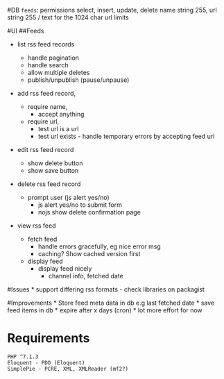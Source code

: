 #DB
	`feeds`: permissions select, insert, update, delete
		name string 255, 
		url string 255 / text for the 1024 char url limits

#UI
##Feeds
* list rss feed records
	* handle pagination
	* handle search
	* allow multiple deletes
	* publish/unpublish (pause/unpause)

* add rss feed record, 
	* require name,
		* accept anything
	* require url, 
		* test url is a url
		* test url exists - handle temporary errors by accepting feed url

* edit rss feed record
	* show delete button
	* show save button

* delete rss feed record 
	* prompt user (js alert yes/no)
		 * js alert yes/no to submit form
		 * nojs show delete confirmation page

* view rss feed
	* fetch feed
		* handle errors gracefully, eg nice error msg
		* caching? Show cached version first
	* display feed
		* display feed nicely
			* channel info, fetched date

#Issues
	* support differing rss formats - check libraries on packagist

#Improvements
	* Store feed meta data in db e.g last fetched date
	* save feed items in db
		* expire after x days (cron)
		* lot more effort for now
		
# Requirements
	PHP ^7.1.3
	Eloquent - PDO (Eloquent)
	SimplePie - PCRE, XML, XMLReader (mf2?)
